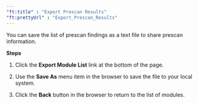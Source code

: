 ```yaml
---
"ft:title" : "Export Prescan Results"
"ft:prettyUrl" : "Export_Prescan_Results"
---
```

You can save the list of prescan findings as a text file to share prescan information.

<p font-size="13pt"><b>Steps</b></p>

1.  Click the **Export Module List** link at the bottom of the page.

2.  Use the **Save As** menu item in the browser to save the file to your local system.

3.  Click the **Back** button in the browser to return to the list of modules.

